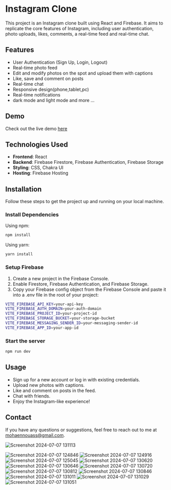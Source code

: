 # Instagram Clone

This project is an Instagram clone built using React and Firebase. It aims to replicate the core features of Instagram, including user authentication, photo uploads, likes, comments, a real-time feed and real-time chat.

## Features
- User Authentication (Sign Up, Login, Logout)
- Real-time photo feed
- Edit and modify photos on the spot and upload them with captions 
- Like, save and comment on posts
- Real-time chat 
- Responsive design(phone,tablet,pc)
- Real-time notifications
- dark mode and light mode
  and more ...
  
## Demo
  Check out the live demo [here](https://social-media-replica.vercel.app)

## Technologies Used
- **Frontend**: React
- **Backend**: Firebase Firestore, Firebase Authentication, Firebase Storage
- **Styling**: CSS, Chakra UI
- **Hosting**: Firebase Hosting

## Installation

Follow these steps to get the project up and running on your local machine.

### Install Dependencies

Using npm:

```bash
npm install
```
Using yarn:

```bash
yarn install
```

### Setup Firebase
1. Create a new project in the Firebase Console.
2. Enable Firestore, Firebase Authentication, and Firebase Storage.
3. Copy your Firebase config object from the Firebase Console and paste it into a .env file in the root of your project:

```bash
VITE_FIREBASE_API_KEY=your-api-key
VITE_FIREBASE_AUTH_DOMAIN=your-auth-domain
VITE_FIREBASE_PROJECT_ID=your-project-id
VITE_FIREBASE_STORAGE_BUCKET=your-storage-bucket
VITE_FIREBASE_MESSAGING_SENDER_ID=your-messaging-sender-id
VITE_FIREBASE_APP_ID=your-app-id
```

### Start the server 
```bash
npm run dev
```
## Usage
- Sign up for a new account or log in with existing credentials.
- Upload new photos with captions.
- Like and comment on posts in the feed.
- Chat with friends.
- Enjoy the Instagram-like experience!

## Contact
If you have any questions or suggestions, feel free to reach out to me at [mohaennouass@gmail.com]().



![Screenshot 2024-07-07 131113](https://github.com/sinox2003/Instagram-Clone/assets/153320792/28bc903f-bce7-4f83-bbe3-09a99a7840dd)

![Screenshot 2024-07-07 124846](https://github.com/sinox2003/Instagram-Clone/assets/153320792/61d51cba-31d0-4e11-a78c-09a1252b38c5)
![Screenshot 2024-07-07 124916](https://github.com/sinox2003/Instagram-Clone/assets/153320792/0220d4be-aef8-40f4-bb5b-19015bc6fd79)
![Screenshot 2024-07-07 125045](https://github.com/sinox2003/Instagram-Clone/assets/153320792/004d0d62-4647-4c45-8ce9-4466644ab4db)
![Screenshot 2024-07-07 130620](https://github.com/sinox2003/Instagram-Clone/assets/153320792/232592a6-1c41-478c-99e1-c9c0ae0d47fe)
![Screenshot 2024-07-07 130646](https://github.com/sinox2003/Instagram-Clone/assets/153320792/53f5493e-b6b4-4e3f-8eda-5b603549abda)
![Screenshot 2024-07-07 130720](https://github.com/sinox2003/Instagram-Clone/assets/153320792/502a2032-da97-4604-9679-c7367c151982)
![Screenshot 2024-07-07 130812](https://github.com/sinox2003/Instagram-Clone/assets/153320792/f7a1da19-484c-4d59-b82b-c46dca11cc73)
![Screenshot 2024-07-07 130846](https://github.com/sinox2003/Instagram-Clone/assets/153320792/51d0aee1-ec6c-4cf3-af40-ce26398280d7)
![Screenshot 2024-07-07 131011](https://github.com/sinox2003/Instagram-Clone/assets/153320792/08a2280b-7f92-4aff-8e8a-64beeaebcd18)
![Screenshot 2024-07-07 131029](https://github.com/sinox2003/Instagram-Clone/assets/153320792/29231148-ba21-4256-ae19-018100a095bd)
![Screenshot 2024-07-07 131051](https://github.com/sinox2003/Instagram-Clone/assets/153320792/4bb45102-641a-4d5c-8dd9-297ecf0a3da5)

